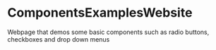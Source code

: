 ComponentsExamplesWebsite
=========================

Webpage that demos some basic components such as radio buttons, checkboxes and drop down menus
